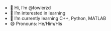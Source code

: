 - 👋 Hi, I’m @fowlerzd
- 👀 I’m interested in learning
- 🌱 I’m currently learning C++, Python, MATLAB
- 😄 Pronouns: He/Him/His

<!---
fowlerzd/fowlerzd is a ✨ special ✨ repository because its `README.md` (this file) appears on your GitHub profile.
You can click the Preview link to take a look at your changes.
--->
